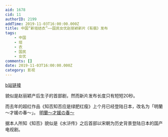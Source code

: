 ```yaml
---
aid: 1678
cid: 11
authorID: 2199
addTime: 2019-11-03T16:00:00.000Z
title: 中国“新垣结衣”——国民女优赵丽颖新片《有翡》发布
tags:
    - 中国
    - 垣
    - 衣
    - 国民
    - 女优
comments: []
date: 2019-11-03T16:00:00.000Z
category: 影视
---
```


[b站链接](https://www.bilibili.com/video/av73930832?from=search&seid=4376181287198176953)

貌似是赵丽颖产后生子的首部剧，然而新片发布长度只有短短20秒。

而去年的超红作品《知否知否应是绿肥红瘦》上个月已经登陆日本，改名为「明蘭～才媛の春～」。 [明蘭～才媛の春～](https://www.youtube.com/watch?v=H6DVJ0UPuE4)

据本人所知《知否》貌似是《水浒传》之后首部以宋朝为历史背景登陆日本的国产电视剧。
